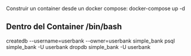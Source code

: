 Construir un container desde un docker compose:
docker-compose up -d

## Dentro del Container /bin/bash
createdb --username=userbank --owner=userbank simple_bank
psql simple_bank -U userbank
dropdb simple_bank -U userbank